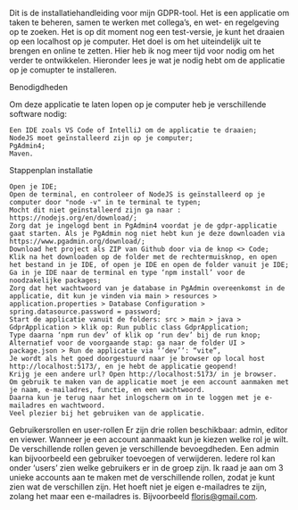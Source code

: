 Dit is de installatiehandleiding voor mijn GDPR-tool. Het is een applicatie om taken te beheren, samen te werken met collega’s, en wet- en regelgeving op te zoeken. Het is op dit moment nog een test-versie, je kunt het draaien op een localhost op je computer. Het doel is om het uiteindelijk uit te brengen en online te zetten. Hier heb ik nog meer tijd voor nodig om het verder te ontwikkelen. Hieronder lees je wat je nodig hebt om de applicatie op je comupter te installeren.

Benodigdheden

Om deze applicatie te laten lopen op je computer heb je verschillende software nodig:

    Een IDE zoals VS Code of IntelliJ om de applicatie te draaien;
    NodeJS moet geïnstalleerd zijn op je computer;
    PgAdmin4;
    Maven.

Stappenplan installatie

    Open je IDE;
    Open de terminal, en controleer of NodeJS is geïnstalleerd op je computer door "node -v" in te terminal te typen;
    Mocht dit niet geïnstalleerd zijn ga naar : https://nodejs.org/en/download/;
    Zorg dat je ingelogd bent in PgAdmin4 voordat je de gdpr-applicatie gaat starten. Als je PgAdmin nog niet hebt kun je deze downloaden via https://www.pgadmin.org/download/;
    Download het project als ZIP van Github door via de knop <> Code;
    Klik na het downloaden op de folder met de rechtermuisknop, en open het bestand in je IDE, of open je IDE en open de folder vanuit je IDE;
    Ga in je IDE naar de terminal en type ‘npm install’ voor de noodzakelijke packages;
    Zorg dat het wachtwoord van je database in PgAdmin overeenkomst in de applicatie, dit kun je vinden via main > resources > application.properties > Database Configuration > spring.datasource.password = password;
    Start de applicatie vanuit de folders: src > main > java > GdprApplication > klik op: Run public class GdprApplication;
    Type daarna ‘npm run dev’ of klik op ‘run dev’ bij de run knop;
    Alternatief voor de voorgaande stap: ga naar de folder UI > package.json > Run de applicatie via ‘’dev’’: “vite”,
    Je wordt als het goed doorgestuurd naar je browser op local host http://localhost:5173/, en je hebt de applicatie geopend!
    Krijg je een andere url? Open http://localhost:5173/ in je browser.
    Om gebruik te maken van de applicatie moet je een account aanmaken met je naam, e-mailadres, functie, en een wachtwoord.
    Daarna kun je terug naar het inlogscherm om in te loggen met je e-mailadres en wachtwoord.
    Veel plezier bij het gebruiken van de applicatie.

Gebruikersrollen en user-rollen Er zijn drie rollen beschikbaar: admin, editor en viewer. Wanneer je een account aanmaakt kun je kiezen welke rol je wilt. De verschillende rollen geven je verschillende bevoegdheden. Een admin kan bijvoorbeeld een gebruiker toevoegen of verwijderen. Iedere rol kan onder ‘users’ zien welke gebruikers er in de groep zijn. Ik raad je aan om 3 unieke accounts aan te maken met de verschillende rollen, zodat je kunt zien wat de verschillen zijn. Het hoeft niet je eigen e-mailadres te zijn, zolang het maar een e-mailadres is. Bijvoorbeeld floris@gmail.com.
